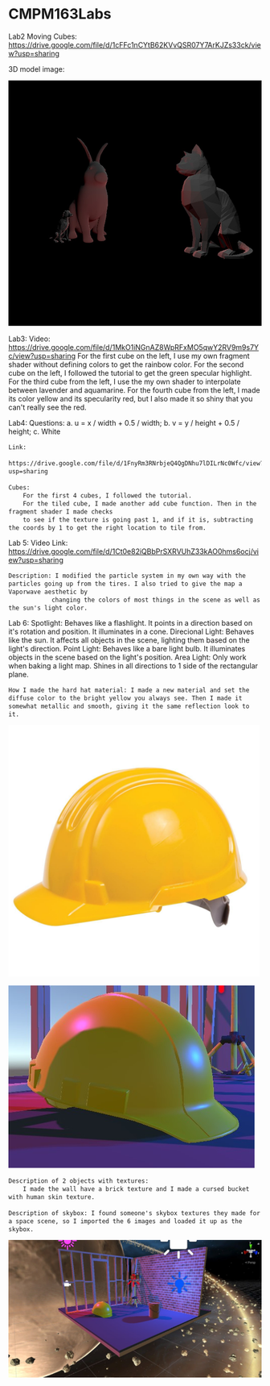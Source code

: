 # CMPM163Labs
 
 Lab2 Moving Cubes: https://drive.google.com/file/d/1cFFc1nCYtB62KVvQSR07Y7ArKJZs33ck/view?usp=sharing

 3D model image:

![](images/3DModels.jpg)


Lab3:
    Video: https://drive.google.com/file/d/1MkO1iNGnAZ8WpRFxMO5qwY2RV9m9s7Yc/view?usp=sharing
    For the first cube on the left, I use my own fragment shader without defining colors to get the rainbow color. 
    For the second cube on the left, I followed the tutorial to get the green specular highlight. 
    For the third cube from the left, I use the my own shader to interpolate between lavender and aquamarine. 
    For the fourth cube from the left, I made its color yellow and its specularity red, but I also made it so shiny that you can't really see the red.

Lab4:
    Questions:
        a. u = x / width + 0.5 / width;
        b. v = y / height + 0.5 / height;
        c. White

    Link:
        https://drive.google.com/file/d/1FnyRm3RNrbjeQ4QgDNhu7lDILrNc0Wfc/view?usp=sharing

    Cubes:
        For the first 4 cubes, I followed the tutorial.
        For the tiled cube, I made another add cube function. Then in the fragment shader I made checks
        to see if the texture is going past 1, and if it is, subtracting the coords by 1 to get the right location to tile from.

Lab 5:
    Video Link: https://drive.google.com/file/d/1Ct0e82iQBbPrSXRVUhZ33kAO0hms6ocj/view?usp=sharing

    Description: I modified the particle system in my own way with the particles going up from the tires. I also tried to give the map a Vaporwave aesthetic by
                changing the colors of most things in the scene as well as the sun's light color.

Lab 6:
    Spotlight: Behaves like a flashlight. It points in a direction based on it's rotation and position. It illuminates in a cone.
    Direcional Light: Behaves like the sun. It affects all objects in the scene, lighting them based on the light's direction.
    Point Light: Behaves like a bare light bulb. It illuminates objects in the scene based on the light's position.
    Area Light: Only work when baking a light map. Shines in all directions to 1 side of the rectangular plane.

    How I made the hard hat material: I made a new material and set the diffuse color to the bright yellow you always see. Then I made it somewhat metallic and smooth, giving it the same reflection look to it.

<img src="images/hard-hat.jpg" width="500" height="500">

![](images/myHardhat.jpg)

    Description of 2 objects with textures:
        I made the wall have a brick texture and I made a cursed bucket with human skin texture.

    Description of skybox: I found someone's skybox textures they made for a space scene, so I imported the 6 images and loaded it up as the skybox.

![](images/sceneScreenshot.jpg)